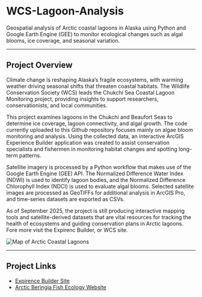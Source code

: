 # WCS-Lagoon-Analysis
Geospatial analysis of Arctic coastal lagoons in Alaska using Python and Google Earth Engine (GEE) to monitor ecological changes such as algal blooms, ice coverage, and seasonal variation.

---

## Project Overview
Climate change is reshaping Alaska’s fragile ecosystems, with warming weather driving seasonal shifts that threaten coastal habitats. The Wildlife Conservation Society (WCS) leads the Chukchi Sea Coastal Lagoon Monitoring project, providing insights to support researchers, conservationists, and local communities.

This project examines lagoons in the Chukchi and Beaufort Seas to determine ice coverage, lagoon connectivity, and algal growth. The code currently uploaded to this Github repository focuses mainly on algae bloom monitoring and analysis. Using the collected data, an interactive ArcGIS Experience Builder application was created to assist conservation specialists and fishermen in monitoring habitat changes and spotting long-term patterns.

Satellite imagery is processed by a Python workflow that makes use of the Google Earth Engine (GEE) API. The Normalized Difference Water Index (NDWI) is used to identify lagoon bodies, and the Normalized Difference Chlorophyll Index (NDCI) is used to evaluate algal blooms.  Selected satellite images are processed as GeoTIFFs for additional analysis in ArcGIS Pro, and time-series datasets are exported as CSVs.

As of September 2025, the project is still producing interactive mapping tools and satellite-derived datasets that are vital resources for tracking the health of ecosystems and guiding conservation plans in Arctic lagoons. Fore more visit the Expirenc Builder, or WCS site.

![Map of Arctic Coastal Lagoons](Maps/Krusenstern_Bloom_Map.png)

---

## Project Links

- [Expirence Builder Site](https://experience.arcgis.com/experience/8ed468e285634b5f974ba3df4b8ee857/)  
- [Arctic Beringia Fish Ecology Website](https://leucichthys.org/home/chukchi-sea-coastal-lagoon-monitoring/)  
